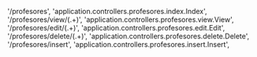 '/profesores', 'application.controllers.profesores.index.Index',
'/profesores/view/(.+)', 'application.controllers.profesores.view.View',
'/profesores/edit/(.+)', 'application.controllers.profesores.edit.Edit',
'/profesores/delete/(.+)', 'application.controllers.profesores.delete.Delete',
'/profesores/insert', 'application.controllers.profesores.insert.Insert',